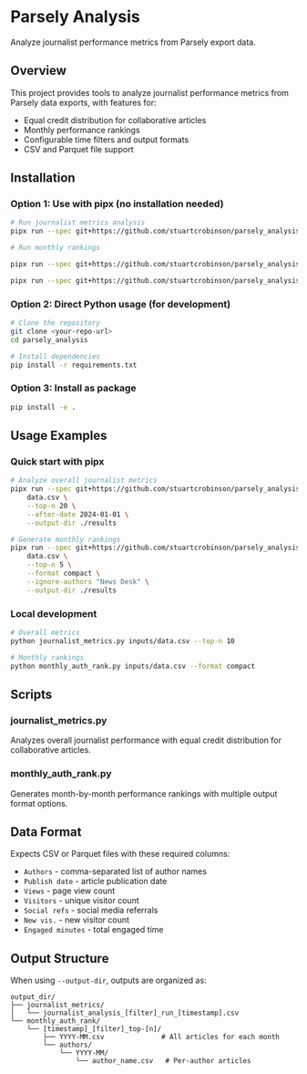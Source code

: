 # Parsely Analysis

Analyze journalist performance metrics from Parsely export data.

## Overview

This project provides tools to analyze journalist performance metrics from Parsely data exports, with features for:
- Equal credit distribution for collaborative articles
- Monthly performance rankings
- Configurable time filters and output formats
- CSV and Parquet file support

## Installation

### Option 1: Use with pipx (no installation needed)
```bash
# Run journalist metrics analysis
pipx run --spec git+https://github.com/stuartcrobinson/parsely_analysis.git combined data.csv --top-n 20

# Run monthly rankings

pipx run --spec git+https://github.com/stuartcrobinson/parsely_analysis.git monthly data.csv --format compact

pipx run --spec git+https://github.com/stuartcrobinson/parsely_analysis.git monthly data.csv
```

### Option 2: Direct Python usage (for development)
```bash
# Clone the repository
git clone <your-repo-url>
cd parsely_analysis

# Install dependencies
pip install -r requirements.txt
```

### Option 3: Install as package
```bash
pip install -e .
```

## Usage Examples

### Quick start with pipx
```bash
# Analyze overall journalist metrics
pipx run --spec git+https://github.com/stuartcrobinson/parsely_analysis.git combined \
    data.csv \
    --top-n 20 \
    --after-date 2024-01-01 \
    --output-dir ./results

# Generate monthly rankings
pipx run --spec git+https://github.com/stuartcrobinson/parsely_analysis.git monthly \
    data.csv \
    --top-n 5 \
    --format compact \
    --ignore-authors "News Desk" \
    --output-dir ./results
```

### Local development
```bash
# Overall metrics
python journalist_metrics.py inputs/data.csv --top-n 10

# Monthly rankings
python monthly_auth_rank.py inputs/data.csv --format compact
```

## Scripts

### journalist_metrics.py
Analyzes overall journalist performance with equal credit distribution for collaborative articles.

### monthly_auth_rank.py
Generates month-by-month performance rankings with multiple output format options.

## Data Format

Expects CSV or Parquet files with these required columns:
- `Authors` - comma-separated list of author names
- `Publish date` - article publication date
- `Views` - page view count
- `Visitors` - unique visitor count
- `Social refs` - social media referrals
- `New vis.` - new visitor count
- `Engaged minutes` - total engaged time

## Output Structure

When using `--output-dir`, outputs are organized as:
```
output_dir/
├── journalist_metrics/
│   └── journalist_analysis_[filter]_run_[timestamp].csv
└── monthly_auth_rank/
    └── [timestamp]_[filter]_top-[n]/
        ├── YYYY-MM.csv              # All articles for each month
        └── authors/
            └── YYYY-MM/
                └── author_name.csv   # Per-author articles
```